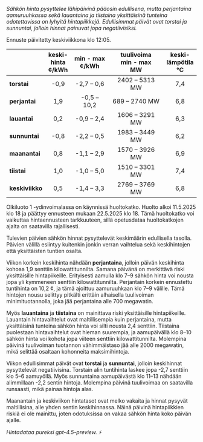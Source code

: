 *Sähkön hinta pysyttelee lähipäivinä pääosin edullisena, mutta perjantaina aamuruuhkassa sekä lauantaina ja tiistaina yksittäisinä tunteina odotettavissa on lyhyitä hintapiikkejä. Edullisimmat päivät ovat torstai ja sunnuntai, jolloin hinnat painuvat jopa negatiivisiksi.*

Ennuste päivitetty keskiviikkona klo 12:05.

|              | keski-<br>hinta<br>¢/kWh | min - max<br>¢/kWh | tuulivoima<br>min - max<br>MW | keski-<br>lämpötila<br>°C |
|:-------------|:------------------------:|:-------------------:|:----------------------------:|:--------------------------:|
| **torstai**  |           -0,9           |     -2,7 – 0,6      |        2402 – 5313 MW        |            7,4             |
| **perjantai**|            1,9           |    -0,5 – 10,2      |         689 – 2740 MW        |            6,8             |
| **lauantai** |            0,2           |    -0,9 – 2,4       |        1606 – 3291 MW        |            6,3             |
| **sunnuntai**|           -0,8           |    -2,2 – 0,5       |        1983 – 3449 MW        |            6,2             |
| **maanantai**|            0,8           |    -1,1 – 2,9       |        1570 – 3926 MW        |            6,9             |
| **tiistai**  |            1,0           |    -1,0 – 5,0       |        1510 – 3301 MW        |            7,4             |
| **keskiviikko**|          0,5           |    -1,4 – 3,3       |        2769 – 3769 MW        |            6,8             |

Olkiluoto 1 -ydinvoimalassa on käynnissä huoltokatko. Huolto alkoi 11.5.2025 klo 18 ja päättyy ennusteen mukaan 22.5.2025 klo 18. Tämä huoltokatko voi vaikuttaa hintaennusteen tarkkuuteen, sillä opetusdataa huoltokatkojen ajalta on saatavilla rajallisesti.

Tulevien päivien sähkön hinnat pysyttelevät keskimäärin edullisella tasolla. Päivien välillä esiintyy kuitenkin jonkin verran vaihtelua sekä keskihintojen että yksittäisten tuntien osalta. 

Viikon korkein keskihinta nähdään **perjantaina**, jolloin päivän keskihinta kohoaa 1,9 senttiin kilowattitunnilta. Samana päivänä on merkittävä riski yksittäisille hintapiikeille. Erityisesti aamulla klo 7–9 sähkön hinta voi nousta jopa yli kymmeneen senttiin kilowattitunnilta. Perjantain korkein ennustettu tuntihinta on 10,2 ¢, ja tämä ajoittuu aamuruuhkaan klo 7–9 välille. Tämä hintojen nousu selittyy pitkälti erittäin alhaisella tuulivoiman minimituotannolla, joka jää perjantaina alle 700 megawatin.

Myös **lauantaina** ja **tiistaina** on mainittava riski yksittäisille hintapiikeille. Lauantain hintavaihtelut ovat maltillisempia kuin perjantaina, mutta yksittäisinä tunteina sähkön hinta voi silti nousta 2,4 senttiin. Tiistaina puolestaan hintavaihtelut ovat hieman suurempia, ja aamupäivällä klo 8–10 sähkön hinta voi kohota jopa viiteen senttiin kilowattitunnilta. Molempina päivinä tuulivoiman tuotannon vähimmäistaso jää alle 2000 megawatin, mikä selittää osaltaan kohonneita maksimihintoja.

Viikon edullisimmat päivät ovat **torstai** ja **sunnuntai**, jolloin keskihinnat pysyttelevät negatiivisina. Torstain alin tuntihinta laskee jopa -2,7 senttiin klo 5–6 aamuyöllä. Myös sunnuntaina aamupäivästä klo 11–13 nähdään alimmillaan -2,2 sentin hintoja. Molempina päivinä tuulivoimaa on saatavilla runsaasti, mikä painaa hintoja alas.

Maanantain ja keskiviikon hintatasot ovat melko vakaita ja hinnat pysyvät maltillisina, alle yhden sentin keskihinnassa. Näinä päivinä hintapiikkien riskiä ei ole mainittu, joten odotuksissa on vakaa sähkön hinta koko päivän ajalle.

*Hintadataa pureksi gpt-4.5-preview.* ⚡
